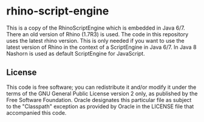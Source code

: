 rhino-script-engine
===================

This is a copy of the RhinoScriptEngine which is embedded in Java 6/7.
There an old version of Rhino (1.7R3) is used. The code in this repository
uses the latest rhino version. This is only needed if you want to use the
latest version of Rhino in the context of a ScriptEngine in Java 6/7. In 
Java 8 Nashorn is used as default ScriptEngine for JavaScript.


License
-------

This code is free software; you can redistribute it and/or modify it
under the terms of the GNU General Public License version 2 only, as
published by the Free Software Foundation.  Oracle designates this
particular file as subject to the "Classpath" exception as provided
by Oracle in the LICENSE file that accompanied this code.